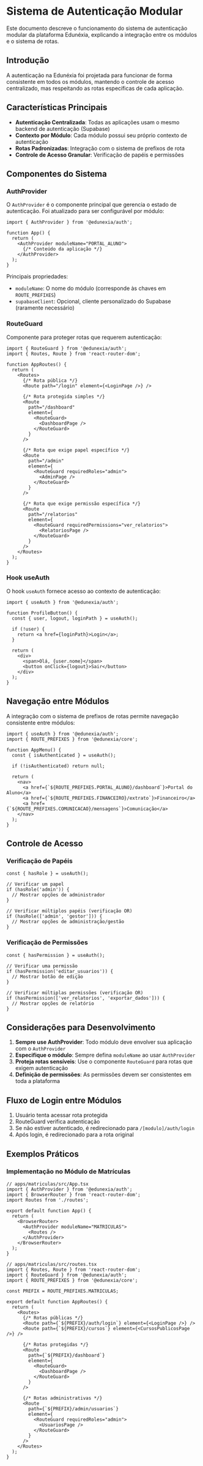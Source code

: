 # Sistema de Autenticação Modular

Este documento descreve o funcionamento do sistema de autenticação modular da plataforma Edunéxia, explicando a integração entre os módulos e o sistema de rotas.

## Introdução

A autenticação na Edunéxia foi projetada para funcionar de forma consistente em todos os módulos, mantendo o controle de acesso centralizado, mas respeitando as rotas específicas de cada aplicação.

## Características Principais

- **Autenticação Centralizada**: Todas as aplicações usam o mesmo backend de autenticação (Supabase)
- **Contexto por Módulo**: Cada módulo possui seu próprio contexto de autenticação
- **Rotas Padronizadas**: Integração com o sistema de prefixos de rota
- **Controle de Acesso Granular**: Verificação de papéis e permissões

## Componentes do Sistema

### AuthProvider

O `AuthProvider` é o componente principal que gerencia o estado de autenticação. Foi atualizado para ser configurável por módulo:

```tsx
import { AuthProvider } from '@edunexia/auth';

function App() {
  return (
    <AuthProvider moduleName="PORTAL_ALUNO">
      {/* Conteúdo da aplicação */}
    </AuthProvider>
  );
}
```

Principais propriedades:

- `moduleName`: O nome do módulo (corresponde às chaves em `ROUTE_PREFIXES`)
- `supabaseClient`: Opcional, cliente personalizado do Supabase (raramente necessário)

### RouteGuard

Componente para proteger rotas que requerem autenticação:

```tsx
import { RouteGuard } from '@edunexia/auth';
import { Routes, Route } from 'react-router-dom';

function AppRoutes() {
  return (
    <Routes>
      {/* Rota pública */}
      <Route path="/login" element={<LoginPage />} />
      
      {/* Rota protegida simples */}
      <Route 
        path="/dashboard" 
        element={
          <RouteGuard>
            <DashboardPage />
          </RouteGuard>
        } 
      />
      
      {/* Rota que exige papel específico */}
      <Route 
        path="/admin" 
        element={
          <RouteGuard requiredRoles="admin">
            <AdminPage />
          </RouteGuard>
        } 
      />
      
      {/* Rota que exige permissão específica */}
      <Route 
        path="/relatorios" 
        element={
          <RouteGuard requiredPermissions="ver_relatorios">
            <RelatoriosPage />
          </RouteGuard>
        } 
      />
    </Routes>
  );
}
```

### Hook useAuth

O hook `useAuth` fornece acesso ao contexto de autenticação:

```tsx
import { useAuth } from '@edunexia/auth';

function ProfileButton() {
  const { user, logout, loginPath } = useAuth();
  
  if (!user) {
    return <a href={loginPath}>Login</a>;
  }
  
  return (
    <div>
      <span>Olá, {user.nome}</span>
      <button onClick={logout}>Sair</button>
    </div>
  );
}
```

## Navegação entre Módulos

A integração com o sistema de prefixos de rotas permite navegação consistente entre módulos:

```tsx
import { useAuth } from '@edunexia/auth';
import { ROUTE_PREFIXES } from '@edunexia/core';

function AppMenu() {
  const { isAuthenticated } = useAuth();
  
  if (!isAuthenticated) return null;
  
  return (
    <nav>
      <a href={`${ROUTE_PREFIXES.PORTAL_ALUNO}/dashboard`}>Portal do Aluno</a>
      <a href={`${ROUTE_PREFIXES.FINANCEIRO}/extrato`}>Financeiro</a>
      <a href={`${ROUTE_PREFIXES.COMUNICACAO}/mensagens`}>Comunicação</a>
    </nav>
  );
}
```

## Controle de Acesso

### Verificação de Papéis

```tsx
const { hasRole } = useAuth();

// Verificar um papel
if (hasRole('admin')) {
  // Mostrar opções de administrador
}

// Verificar múltiplos papéis (verificação OR)
if (hasRole(['admin', 'gestor'])) {
  // Mostrar opções de administração/gestão
}
```

### Verificação de Permissões

```tsx
const { hasPermission } = useAuth();

// Verificar uma permissão
if (hasPermission('editar_usuarios')) {
  // Mostrar botão de edição
}

// Verificar múltiplas permissões (verificação OR)
if (hasPermission(['ver_relatorios', 'exportar_dados'])) {
  // Mostrar opções de relatório
}
```

## Considerações para Desenvolvimento

1. **Sempre use AuthProvider**: Todo módulo deve envolver sua aplicação com o `AuthProvider`
2. **Especifique o módulo**: Sempre defina `moduleName` ao usar `AuthProvider`
3. **Proteja rotas sensíveis**: Use o componente `RouteGuard` para rotas que exigem autenticação
4. **Definição de permissões**: As permissões devem ser consistentes em toda a plataforma

## Fluxo de Login entre Módulos

1. Usuário tenta acessar rota protegida
2. RouteGuard verifica autenticação
3. Se não estiver autenticado, é redirecionado para `/[modulo]/auth/login`
4. Após login, é redirecionado para a rota original

## Exemplos Práticos

### Implementação no Módulo de Matrículas

```tsx
// apps/matriculas/src/App.tsx
import { AuthProvider } from '@edunexia/auth';
import { BrowserRouter } from 'react-router-dom';
import Routes from './routes';

export default function App() {
  return (
    <BrowserRouter>
      <AuthProvider moduleName="MATRICULAS">
        <Routes />
      </AuthProvider>
    </BrowserRouter>
  );
}

// apps/matriculas/src/routes.tsx
import { Routes, Route } from 'react-router-dom';
import { RouteGuard } from '@edunexia/auth';
import { ROUTE_PREFIXES } from '@edunexia/core';

const PREFIX = ROUTE_PREFIXES.MATRICULAS;

export default function AppRoutes() {
  return (
    <Routes>
      {/* Rotas públicas */}
      <Route path={`${PREFIX}/auth/login`} element={<LoginPage />} />
      <Route path={`${PREFIX}/cursos`} element={<CursosPublicosPage />} />
      
      {/* Rotas protegidas */}
      <Route 
        path={`${PREFIX}/dashboard`} 
        element={
          <RouteGuard>
            <DashboardPage />
          </RouteGuard>
        } 
      />
      
      {/* Rotas administrativas */}
      <Route 
        path={`${PREFIX}/admin/usuarios`} 
        element={
          <RouteGuard requiredRoles="admin">
            <UsuariosPage />
          </RouteGuard>
        } 
      />
    </Routes>
  );
}
``` 